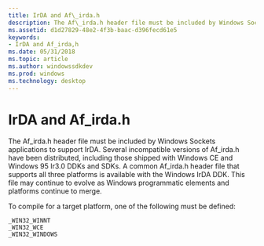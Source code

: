 ```yaml
---
title: IrDA and Af\_irda.h
description: The Af\_irda.h header file must be included by Windows Sockets applications to support IrDA.
ms.assetid: d1d27829-48e2-4f3b-baac-d396fecd61e5
keywords:
- IrDA and Af_irda,h
ms.date: 05/31/2018
ms.topic: article
ms.author: windowssdkdev
ms.prod: windows
ms.technology: desktop
---
```


# IrDA and Af\_irda.h

The Af\_irda.h header file must be included by Windows Sockets applications to support IrDA. Several incompatible versions of Af\_irda.h have been distributed, including those shipped with Windows CE and Windows 95 Ir3.0 DDKs and SDKs. A common Af\_irda.h header file that supports all three platforms is available with the Windows IrDA DDK. This file may continue to evolve as Windows programmatic elements and platforms continue to merge.

To compile for a target platform, one of the following must be defined:

``` syntax
_WIN32_WINNT
_WIN32_WCE
_WIN32_WINDOWS
```

 

 




